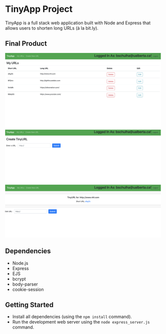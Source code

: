 # TinyApp Project

TinyApp is a full stack web application built with Node and Express that allows users to shorten long URLs (à la bit.ly).

## Final Product

!["Screenshot of URLs page"](https://github.com/brynschulha/tinyapp/blob/master/docs/urls-page.png?raw=true)
!["Screenshot of URLs/new page"](https://github.com/brynschulha/tinyapp/blob/master/docs/urls:new-page.png?raw=true)
!["Screenshot of URLs/id page"](https://github.com/brynschulha/tinyapp/blob/master/docs/urls:id-page.png?raw=true)

## Dependencies

- Node.js
- Express
- EJS
- bcrypt
- body-parser
- cookie-session

## Getting Started

- Install all dependencies (using the `npm install` command).
- Run the development web server using the `node express_server.js` command.